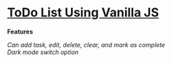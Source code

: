 # [ToDo List Using Vanilla JS](https://todoistjs.netlify.app/)

**Features**

*Can add task, edit, delete, clear, and mark as complete*<br>
*Dark mode switch option*



